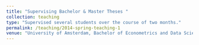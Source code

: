 ```yaml
---
title: "Supervising Bachelor & Master Theses "
collection: teaching
type: "Supervised several students over the course of two months."
permalink: /teaching/2014-spring-teaching-1
venue: "University of Amsterdam, Bachelor of Econometrics and Data Science"
---
```



